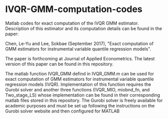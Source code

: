 # IVQR-GMM-computation-codes
Matlab codes for exact computation of the IVQR GMM estimator. Description of this estimator and its computation details can be found in the paper:

Chen, Le-Yu and Lee, Sokbae (September 2017), "Exact computation of GMM estimators for instrumental variable quantile regression models".

The paper is forthcoming at Journal of Applied Econometrics. The latest version of this paper can be found in this repository.


The matlab function IVQR_GMM defind in IVQR_GMM.m can be used for exact computation of GMM estimators for instrumental variable quantile regression models (IVQR). Implementation of this function requires the Gurobi solver and another three functions (IVQR_MIO, miobnd_fn, and Two_stage_LS) whose implementation can be found in their corresponding matlab files stored in this repository. The Gurobi solver is freely available for academic purposes and must be set up following the instructions on the Gurobi solver website and then configured for MATLAB 

